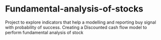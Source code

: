 # Fundamental-analysis-of-stocks
Project to explore indicators that help a modelling and reporting buy signal with probability of success. Creating a Discounted cash flow model to perform fundamental analysis of stock
